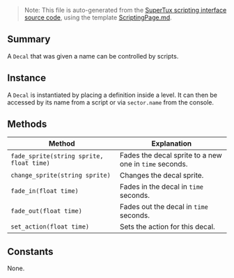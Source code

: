 > Note: This file is auto-generated from the [SuperTux scripting interface source code](https://github.com/SuperTux/supertux/tree/master/src/scripting), using the template [ScriptingPage.md](https://github.com/SuperTux/wiki/tree/master/templates/ScriptingPage.md).

Summary
-------

A `Decal` that was given a name can be controlled by scripts.

Instance
--------

A `Decal` is instantiated by placing a definition inside a level. It can then be accessed by its name from a script or via `sector.name` from the console. 

Methods
-------

Method | Explanation
-------|-------
`fade_sprite(string sprite, float time)` | Fades the decal sprite to a new one in `time` seconds. 
`change_sprite(string sprite)` | Changes the decal sprite. 
`fade_in(float time)` | Fades in the decal in `time` seconds. 
`fade_out(float time)` | Fades out the decal in `time` seconds. 
`set_action(float time)` | Sets the action for this decal. 


Constants
---------

None.
